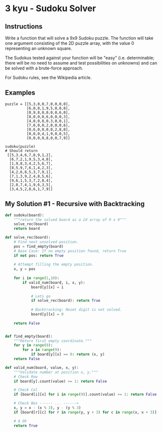 # 3 kyu - Sudoku Solver
## Instructions
Write a function that will solve a 9x9 Sudoku puzzle. The function will take one argument consisting of the 2D puzzle array, with the value 0 representing an unknown square.

The Sudokus tested against your function will be "easy" (i.e. determinable; there will be no need to assume and test possibilities on unknowns) and can be solved with a brute-force approach.

For Sudoku rules, see the Wikipedia article.

## Examples
```
puzzle = [[5,3,0,0,7,0,0,0,0],
          [6,0,0,1,9,5,0,0,0],
          [0,9,8,0,0,0,0,6,0],
          [8,0,0,0,6,0,0,0,3],
          [4,0,0,8,0,3,0,0,1],
          [7,0,0,0,2,0,0,0,6],
          [0,6,0,0,0,0,2,8,0],
          [0,0,0,4,1,9,0,0,5],
          [0,0,0,0,8,0,0,7,9]]

sudoku(puzzle)
# Should return
 [[5,3,4,6,7,8,9,1,2],
  [6,7,2,1,9,5,3,4,8],
  [1,9,8,3,4,2,5,6,7],
  [8,5,9,7,6,1,4,2,3],
  [4,2,6,8,5,3,7,9,1],
  [7,1,3,9,2,4,8,5,6],
  [9,6,1,5,3,7,2,8,4],
  [2,8,7,4,1,9,6,3,5],
  [3,4,5,2,8,6,1,7,9]]
```

## My Solution #1 - Recursive with Backtracking
```python
def sudoku(board):
    """return the solved board as a 2d array of 9 x 9"""
    solve_rec(board)
    return board

def solve_rec(board):
    # Find next unsolved position.
    pos = find_empty(board)
    # Base Case: If no empty position found, return True
    if not pos: return True
    
    # Attempt filling the empty position.
    x, y = pos
    
    for i in range(1,10):
        if valid_num(board, i, x, y):
            board[y][x] = i
            
            # Lets go
            if solve_rec(board): return True
        
            # Backtracking: Reset digit is not solved.
            board[y][x] = 0
    
    return False


def find_empty(board):
    """Return first empty coordinate."""
    for y in range(9):
        for x in range(9):
            if board[y][x] == 0: return (x, y)
    return False

def valid_num(board, value, x, y):
    """Validate number at position x, y."""
    # Check Row
    if board[y].count(value) >= 1: return False

    # Check Col
    if [board[i][x] for i in range(9)].count(value) >= 1: return False

    # Check Box ------ ... ------>
    x, y = x - (x % 3), y - (y % 3)
    if [board[r][c] for r in range(y, y + 3) for c in range(x, x + 3)].count(value) >= 1: return False

    # A Ok
    return True
```